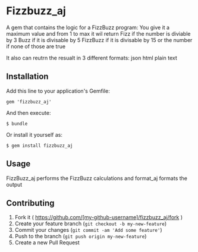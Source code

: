 # Fizzbuzz_aj

A gem that contains the logic for a FizzBuzz program:
You give it a maximum value and from 1 to max it wil return Fizz if the number is diviable by 3
Buzz if it is divisable by 5
FizzBuzz if it is divisable by 15
or the number if none of those are true

It also can reutrn the resualt in 3 different formats:
json
html
plain text

## Installation

Add this line to your application's Gemfile:

    gem 'fizzbuzz_aj'

And then execute:

    $ bundle

Or install it yourself as:

    $ gem install fizzbuzz_aj

## Usage

FizzBuzz_aj performs the FizzBuzz calculations and format_aj formats the output

## Contributing

1. Fork it ( https://github.com/[my-github-username]/fizzbuzz_aj/fork )
2. Create your feature branch (`git checkout -b my-new-feature`)
3. Commit your changes (`git commit -am 'Add some feature'`)
4. Push to the branch (`git push origin my-new-feature`)
5. Create a new Pull Request
